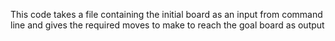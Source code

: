 This code takes a file containing the initial board as an input from command line and gives the required moves to make to reach the goal board as output
